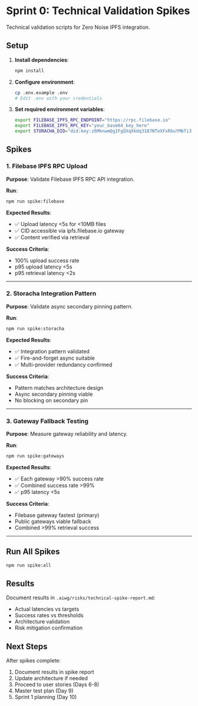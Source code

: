 # Sprint 0: Technical Validation Spikes

Technical validation scripts for Zero Noise IPFS integration.

## Setup

1. **Install dependencies**:
   ```bash
   npm install
   ```

2. **Configure environment**:
   ```bash
   cp .env.example .env
   # Edit .env with your credentials
   ```

3. **Set required environment variables**:
   ```bash
   export FILEBASE_IPFS_RPC_ENDPOINT="https://rpc.filebase.io"
   export FILEBASE_IPFS_RPC_KEY="your_base64_key_here"
   export STORACHA_DID="did:key:z6MknwmQg1FgQXqXkUq3187NTeXFxRbuYMbTi3ErEvZow73j"
   ```

## Spikes

### 1. Filebase IPFS RPC Upload

**Purpose**: Validate Filebase IPFS RPC API integration.

**Run**:
```bash
npm run spike:filebase
```

**Expected Results**:
- ✅ Upload latency <5s for <10MB files
- ✅ CID accessible via ipfs.filebase.io gateway
- ✅ Content verified via retrieval

**Success Criteria**:
- 100% upload success rate
- p95 upload latency <5s
- p95 retrieval latency <2s

---

### 2. Storacha Integration Pattern

**Purpose**: Validate async secondary pinning pattern.

**Run**:
```bash
npm run spike:storacha
```

**Expected Results**:
- ✅ Integration pattern validated
- ✅ Fire-and-forget async suitable
- ✅ Multi-provider redundancy confirmed

**Success Criteria**:
- Pattern matches architecture design
- Async secondary pinning viable
- No blocking on secondary pin

---

### 3. Gateway Fallback Testing

**Purpose**: Measure gateway reliability and latency.

**Run**:
```bash
npm run spike:gateways
```

**Expected Results**:
- ✅ Each gateway >90% success rate
- ✅ Combined success rate >99%
- ✅ p95 latency <5s

**Success Criteria**:
- Filebase gateway fastest (primary)
- Public gateways viable fallback
- Combined >99% retrieval success

---

## Run All Spikes

```bash
npm run spike:all
```

## Results

Document results in `.aiwg/risks/technical-spike-report.md`:
- Actual latencies vs targets
- Success rates vs thresholds
- Architecture validation
- Risk mitigation confirmation

## Next Steps

After spikes complete:
1. Document results in spike report
2. Update architecture if needed
3. Proceed to user stories (Days 6-8)
4. Master test plan (Day 9)
5. Sprint 1 planning (Day 10)
